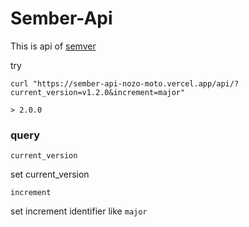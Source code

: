 # Sember-Api

This is api of [semver](https://github.com/npm/node-semver)

try
```
curl "https://sember-api-nozo-moto.vercel.app/api/?current_version=v1.2.0&increment=major"

> 2.0.0
```

### query

`current_version`

set current_version

`increment`

set increment identifier like `major`


